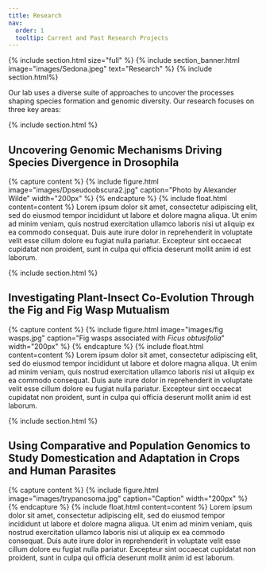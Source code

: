 ```yaml
---
title: Research
nav:
  order: 1
  tooltip: Current and Past Research Projects
---
```


{% include section.html size="full" %}
{% include section_banner.html image="images/Sedona.jpeg" text="Research" %}
{% include section.html%}

Our lab uses a diverse suite of approaches to uncover the processes shaping species formation and genomic diversity. Our research focuses on three key areas:

{% include section.html %}
## Uncovering Genomic Mechanisms Driving Species Divergence in Drosophila

{% capture content %} {% include figure.html image="images/Dpseudoobscura2.jpg" caption="Photo by Alexander Wilde" width="200px" %} {% endcapture %} {% include float.html content=content %} Lorem ipsum dolor sit amet, consectetur adipiscing elit, sed do eiusmod tempor incididunt ut labore et dolore magna aliqua. Ut enim ad minim veniam, quis nostrud exercitation ullamco laboris nisi ut aliquip ex ea commodo consequat. Duis aute irure dolor in reprehenderit in voluptate velit esse cillum dolore eu fugiat nulla pariatur. Excepteur sint occaecat cupidatat non proident, sunt in culpa qui officia deserunt mollit anim id est laborum. 

{% include section.html %}
## Investigating Plant-Insect Co-Evolution Through the Fig and Fig Wasp Mutualism
{% capture content %} {% include figure.html image="images/fig wasps.jpg" caption="Fig wasps associated with _Ficus obtusifolia_" width="200px" %} {% endcapture %} {% include float.html content=content %} Lorem ipsum dolor sit amet, consectetur adipiscing elit, sed do eiusmod tempor incididunt ut labore et dolore magna aliqua. Ut enim ad minim veniam, quis nostrud exercitation ullamco laboris nisi ut aliquip ex ea commodo consequat. Duis aute irure dolor in reprehenderit in voluptate velit esse cillum dolore eu fugiat nulla pariatur. Excepteur sint occaecat cupidatat non proident, sunt in culpa qui officia deserunt mollit anim id est laborum.

{% include section.html %}
## Using Comparative and Population Genomics to Study Domestication and Adaptation in Crops and Human Parasites
{% capture content %} {% include figure.html image="images/trypanosoma.jpg" caption="Caption" width="200px" %} {% endcapture %} {% include float.html content=content %} Lorem ipsum dolor sit amet, consectetur adipiscing elit, sed do eiusmod tempor incididunt ut labore et dolore magna aliqua. Ut enim ad minim veniam, quis nostrud exercitation ullamco laboris nisi ut aliquip ex ea commodo consequat. Duis aute irure dolor in reprehenderit in voluptate velit esse cillum dolore eu fugiat nulla pariatur. Excepteur sint occaecat cupidatat non proident, sunt in culpa qui officia deserunt mollit anim id est laborum.
